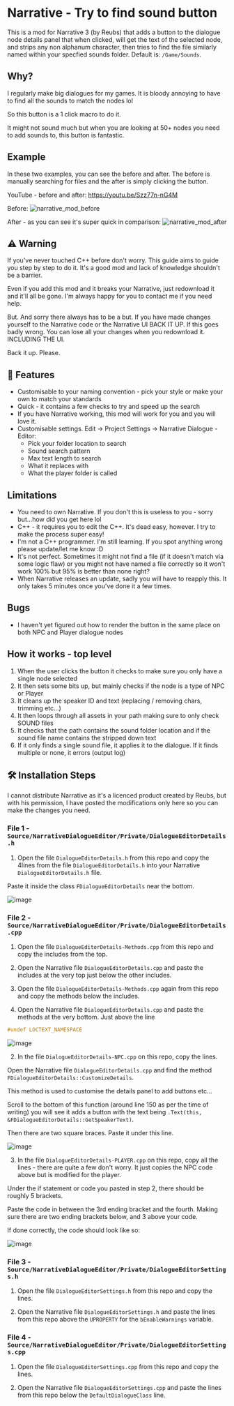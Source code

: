 # Narrative - Try to find sound button
This is a mod for Narrative 3 (by Reubs) that adds a button to the dialogue node details panel that when clicked, will get the text of the selected node, and strips any non alphanum character, then tries to find the file similarly named within your specfied sounds folder. Default is: `/Game/Sounds`.

## Why?

I regularly make big dialogues for my games. It is bloody annoying to have to find all the sounds to match the nodes lol 

So this button is a 1 click macro to do it.

It might not sound much but when you are looking at 50+ nodes you need to add sounds to, this button is fantastic.

## Example
In these two examples, you can see the before and after. The before is manually searching for files and the after is simply clicking the button. 

YouTube - before and after:
https://youtu.be/Szz77n-nG4M

Before:
![narrative_mod_before](https://user-images.githubusercontent.com/48034534/226448774-d0b469e7-c09d-4cf7-b29b-8a8497361e41.gif)

After - as you can see it's super quick in comparison:
![narrative_mod_after](https://user-images.githubusercontent.com/48034534/226448814-375f04ab-6e7f-4396-afc3-c3ce27ad668b.gif)


## ⚠️ Warning
 If you've never touched C++ before don't worry. This guide aims to guide you step by step to do it. It's a good mod and lack of knowledge shouldn't be a barrier.

Even if you add this mod and it breaks your Narrative, just redownload it and it'll all be gone. I'm always happy for you to contact me if you need help.

But. And sorry there always has to be a but. If you have made changes yourself to the Narrative code or the Narrative UI BACK IT UP. If this goes badly wrong. You can lose all your changes when you redownload it. INCLUDING THE UI.

Back it up. Please.

## 🧐 Features

- Customisable to your naming convention - pick your style or make your own to match your standards
- Quick - it contains a few checks to try and speed up the search
- If you have Narrative working, this mod will work for you and you will love it.
- Customisable settings. Edit -> Project Settings -> Narrative Dialogue - Editor:
	- Pick your folder location to search
	- Sound search pattern
	- Max text length to search
	- What it replaces with
	- What the player folder is called

## Limitations
- You need to own Narrative. If you don't this is useless to you - sorry but...how did you get here lol
- C++ - it requires you to edit the C++. It's dead easy, however. I try to make the process super easy!
- I'm not a C++ programmer. I'm still learning. If you spot anything wrong please update/let me know :D
- It's not perfect. Sometimes it might not find a file (if it doesn't match via some logic flaw) or you might not have named a file correctly so it won't work 100% but 95% is better than none right?
- When Narrative releases an update, sadly you will have to reapply this. It only takes 5 minutes once you've done it a few times.

## Bugs
- I haven't yet figured out how to render the button in the same place on both NPC and Player dialogue nodes

## How it works - top level
1) When the user clicks the button it checks to make sure you only have a single node selected
2) It then sets some bits up, but mainly checks if the node is a type of NPC or Player
3) It cleans up the speaker ID and text (replacing / removing chars, trimming etc...)
4) It then loops through all assets in your path making sure to only check SOUND files
5) It checks that the path contains the sound folder location and if the sound file name contains the stripped down text
6) If it only finds a single sound file, it applies it to the dialogue. If it finds multiple or none, it errors (output log)

## 🛠️ Installation Steps
I cannot distribute Narrative as it's a licenced product created by Reubs, but with his permission, I have posted the modifications only here so you can make the changes you need.

### File 1 - `Source/NarrativeDialogueEditor/Private/DialogueEditorDetails.h`

1) Open the file `DialogueEditorDetails.h` from this repo and copy the 4lines from the file `DialogueEditorDetails.h` into your Narrative `DialogueEditorDetails.h` file. 

Paste it inside the class `FDialogueEditorDetails` near the bottom.

![image](https://user-images.githubusercontent.com/48034534/226450601-b8ac6327-c727-4bf4-a424-02aa51edb600.png)


### File 2 - `Source/NarrativeDialogueEditor/Private/DialogueEditorDetails.cpp`

1) Open the file `DialogueEditorDetails-Methods.cpp` from this repo and copy the includes from the top.

2) Open the Narrative file `DialogueEditorDetails.cpp` and paste the includes at the very top just below the other includes.

3) Open the file `DialogueEditorDetails-Methods.cpp` again from this repo and copy the methods below the includes.

4) Open the Narrative file `DialogueEditorDetails.cpp` and paste the methods at the very bottom. Just above the line 
```cpp
#undef LOCTEXT_NAMESPACE
```

![image](https://user-images.githubusercontent.com/48034534/226450506-afa2abe7-cfb8-4d49-b40d-f0bffaf11f6f.png)


2) In the file `DialogueEditorDetails-NPC.cpp` on this repo, copy the lines.

Open the Narrative file `DialogueEditorDetails.cpp` and find the method `FDialogueEditorDetails::CustomizeDetails`.

This method is used to customise the details panel to add buttons etc...

Scroll to the bottom of this function (around line 150 as per the time of writing) you will see it adds a button with the text being `.Text(this, &FDialogueEditorDetails::GetSpeakerText)`.

Then there are two square braces. Paste it under this line.

![image](https://user-images.githubusercontent.com/48034534/226450768-5b25a5db-3101-48a9-862b-b578e3954bfe.png)


3) In the file `DialogueEditorDetails-PLAYER.cpp` on this repo, copy all the lines - there are quite a few don't worry. It just copies the NPC code above but is modified for the player.

Under the if statement or code you pasted in step 2, there should be roughly 5 brackets.

Paste the code in between the 3rd ending bracket and the fourth. Making sure there are two ending brackets below, and 3 above your code.

If done correctly, the code should look like so:

![image](https://user-images.githubusercontent.com/48034534/226451108-73d8bf7f-d7b5-4ab5-b381-ba9b0b403ef2.png)

### File 3 - `Source/NarrativeDialogueEditor/Private/DialogueEditorSettings.h`

1) Open the file `DialogueEditorSettings.h` from this repo and copy the lines.

2) Open the Narrative file `DialogueEditorSettings.h` and paste the lines from this repo above the `UPROPERTY` for the `bEnableWarnings` variable.

### File 4 - `Source/NarrativeDialogueEditor/Private/DialogueEditorSettings.cpp`

1) Open the file `DialogueEditorSettings.cpp` from this repo and copy the lines.

2) Open the Narrative file `DialogueEditorSettings.cpp` and paste the lines from this repo below the `DefaultDialogueClass` line.
